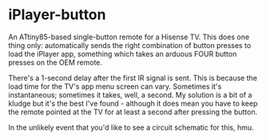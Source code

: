 # iPlayer-button
An ATtiny85-based single-button remote for a Hisense TV. This does one thing only: automatically sends the right combination of button presses to load the iPlayer app, something which takes an arduous FOUR button presses on the OEM remote. 

There's a 1-second delay after the first IR signal is sent. This is because the load time for the TV's app menu screen can vary. Sometimes it's instantaneous; sometimes it takes, well, a second. My solution is a bit of a kludge but it's the best I've found - although it does mean you have to keep the remote pointed at the TV for at least a second after pressing the button. 

In the unlikely event that you'd like to see a circuit schematic for this, hmu. 
